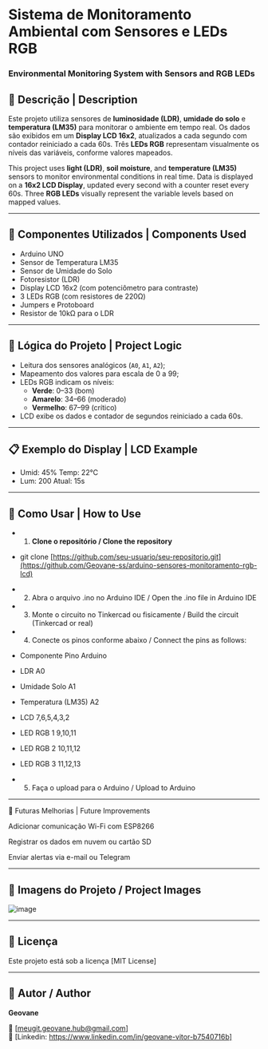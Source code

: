 # Sistema de Monitoramento Ambiental com Sensores e LEDs RGB

### Environmental Monitoring System with Sensors and RGB LEDs

## 📌 Descrição | Description

Este projeto utiliza sensores de **luminosidade (LDR)**, **umidade do solo** e **temperatura (LM35)** para monitorar o ambiente em tempo real. Os dados são exibidos em um **Display LCD 16x2**, atualizados a cada segundo com contador reiniciado a cada 60s. Três **LEDs RGB** representam visualmente os níveis das variáveis, conforme valores mapeados.

This project uses **light (LDR)**, **soil moisture**, and **temperature (LM35)** sensors to monitor environmental conditions in real time. Data is displayed on a **16x2 LCD Display**, updated every second with a counter reset every 60s. Three **RGB LEDs** visually represent the variable levels based on mapped values.

---

## 🧰 Componentes Utilizados | Components Used

- Arduino UNO
- Sensor de Temperatura LM35
- Sensor de Umidade do Solo
- Fotoresistor (LDR)
- Display LCD 16x2 (com potenciômetro para contraste)
- 3 LEDs RGB (com resistores de 220Ω)
- Jumpers e Protoboard
- Resistor de 10kΩ para o LDR

---

## 🧠 Lógica do Projeto | Project Logic

- Leitura dos sensores analógicos (`A0`, `A1`, `A2`);
- Mapeamento dos valores para escala de 0 a 99;
- LEDs RGB indicam os níveis:
  - **Verde**: 0–33 (bom)
  - **Amarelo**: 34–66 (moderado)
  - **Vermelho**: 67–99 (crítico)
- LCD exibe os dados e contador de segundos reiniciado a cada 60s.

---

## 📋 Exemplo do Display | LCD Example
- Umid: 45% Temp: 22°C
- Lum: 200 Atual: 15s

---

## 🚀 Como Usar | How to Use

- 1. **Clone o repositório / Clone the repository**

- git clone [https://github.com/seu-usuario/seu-repositorio.git](https://github.com/Geovane-ss/arduino-sensores-monitoramento-rgb-lcd)

- 2. Abra o arquivo .ino no Arduino IDE / Open the .ino file in Arduino IDE

- 3. Monte o circuito no Tinkercad ou fisicamente / Build the circuit (Tinkercad or real)

- 4. Conecte os pinos conforme abaixo / Connect the pins as follows:

- Componente	Pino Arduino
- LDR	A0
- Umidade Solo	A1
- Temperatura (LM35)	A2
- LCD	7,6,5,4,3,2
- LED RGB 1	9,10,11
- LED RGB 2	10,11,12
- LED RGB 3	11,12,13

- 5. Faça o upload para o Arduino / Upload to Arduino

---

🏁 Futuras Melhorias | Future Improvements

Adicionar comunicação Wi-Fi com ESP8266

Registrar os dados em nuvem ou cartão SD

Enviar alertas via e-mail ou Telegram

---

## 📸 Imagens do Projeto / Project Images

![image](https://github.com/user-attachments/assets/6e545a39-ba66-4654-b0b7-86312ef69fd2)

---

## 📄 Licença

Este projeto está sob a licença [MIT License]

---

## 🤝 Autor / Author

**Geovane**

📧 [meugit.geovane.hub@gmail.com]  
💼 [Linkedin: https://www.linkedin.com/in/geovane-vitor-b7540716b]
